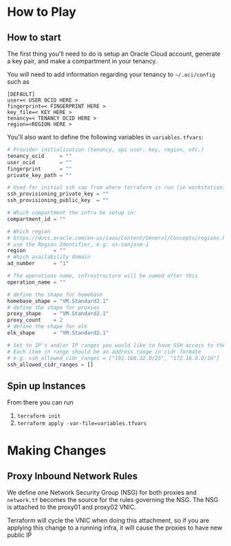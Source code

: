# How to Play

## How to start

The first thing you'll need to do is setup an Oracle Cloud account, generate a key pair, and make a compartment in your tenancy.

You will need to add information regarding your tenancy to `~/.oci/config` such as

```
[DEFAULT]
user=< USER OCID HERE >
fingerprint=< FINGERPRINT HERE >
key_file=< KEY HERE >
tenancy=< TENANCY OCID HERE >
region=<REGION HERE >
```

You'll also want to define the following variables in `variables.tfvars`:

``` terraform
# Provider initialization (tenancy, api user, key, region, etc.)
tenancy_ocid     = ""
user_ocid        = ""
fingerprint      = ""
private_key_path = ""

# Used for initial ssh cap from where terraform is run (ie workstation) into cloud instances
ssh_provisioning_private_key = ""
ssh_provisioning_public_key  = ""

# Which compartment the infra be setup in:
compartment_id = ""

# Which region
# https://docs.oracle.com/en-us/iaas/Content/General/Concepts/regions.htm
# use the Region Identifier, e.g: us-sanjose-1
region         = ""
# Which availability domain
ad_number      = "1"

# The operations name, infrastructure will be named after this
operation_name = ""

# define the shape for homebase
homebase_shape = "VM.Standard2.1"
# define the shape for proxies
proxy_shape    = "VM.Standard2.1"
proxy_count    = 2
# define the shape for elk
elk_shape      = "VM.Standard2.1"

# Set to IP's and/or IP ranges you would like to have SSH access to the infrastructure
# Each item in range should be an address range in cidr formate
# e.g. ssh_allowed_cidr_ranges = ["192.168.32.0/25", "172.16.0.0/16"]
ssh_allowed_cidr_ranges = []
```

## Spin up Instances

From there you can run

1. `terraform init`
2. `terraform apply -var-file=variables.tfvars`

# Making Changes

## Proxy Inbound Network Rules

We define one Network Security Group (NSG) for both proxies and
`network.tf` becomes the source for the rules governing
the NSG. The NSG is attached to the proxy01 and proxy02 VNIC.

Terraform will cycle the VNIC when doing this attachment, so if you
are applying this change to a running infra, it will cause the proxies
to have new public IP
